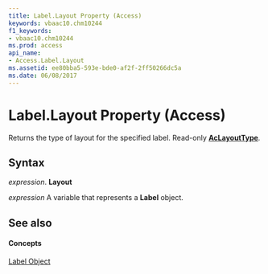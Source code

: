 ```yaml
---
title: Label.Layout Property (Access)
keywords: vbaac10.chm10244
f1_keywords:
- vbaac10.chm10244
ms.prod: access
api_name:
- Access.Label.Layout
ms.assetid: ee80bba5-593e-bde0-af2f-2ff50266dc5a
ms.date: 06/08/2017
---
```



# Label.Layout Property (Access)

Returns the type of layout for the specified label. Read-only **[AcLayoutType](aclayouttype-enumeration-access.md)**.


## Syntax

 _expression_. **Layout**

 _expression_ A variable that represents a **Label** object.


## See also


#### Concepts


[Label Object](label-object-access.md)

